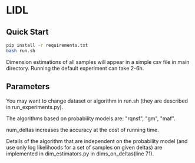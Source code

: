 # LIDL
## Quick Start

```sh
pip install -r requirements.txt
bash run.sh
```
Dimension estimations of all samples will appear in a simple csv file in main directory. Running the default experiment can take 2-6h.

## Parameters
You may want to change dataset or algorithm in run.sh (they are described in run_experiments.py).

The algorithms based on probability models are: "rqnsf", "gm", "maf".

num_deltas increases the accuracy at the cost of running time.

Details of the algorithm that are independent on the probability model (and use only log likelihoods for a set of samples on given deltas) are implemented in dim_estimators.py in dims_on_deltas(line 71).
